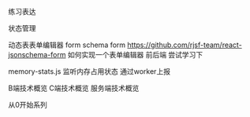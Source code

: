 练习表达

状态管理

动态表表单编辑器
form  schema form  https://github.com/rjsf-team/react-jsonschema-form
如何实现一个表单编辑器 前后端 尝试学习下

memory-stats.js  监听内存占用状态  通过worker上报

B端技术概览
C端技术概览
服务端技术概览

从0开始系列























